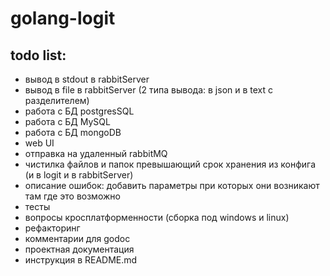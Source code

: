 # golang-logit
## todo list:
- вывод в stdout в rabbitServer
- вывод в file в rabbitServer (2 типа вывода: в json и в text с разделителем)
- работа с БД postgresSQL
- работа с БД MySQL
- работа с БД mongoDB
- web UI
- отправка на удаленный rabbitMQ
- чистилка файлов и папок превышающий срок хранения из конфига (и в logit и в rabbitServer)
- описание ошибок: добавить параметры при которых они возникают там где это возможно
- тесты
- вопросы кросплатформенности (сборка под windows и linux)
- рефакторинг
- комментарии для godoc
- проектная документация
- инструкция в README.md